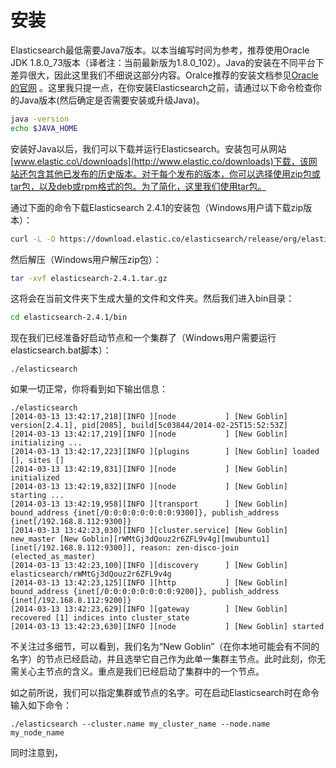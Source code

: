 # 安装

Elasticsearch最低需要Java7版本。以本当编写时间为参考，推荐使用Oracle JDK 1.8.0\_73版本（译者注：当前最新版为1.8.0\_102）。Java的安装在不同平台下差异很大，因此这里我们不细说这部分内容。Oralce推荐的安装文档参见[Oracle的官网](http://docs.oracle.com/javase/8/docs/technotes/guides/install/install_overview.html) 。这里我只提一点，在你安装Elasticsearch之前，请通过以下命令检查你的Java版本\(然后确定是否需要安装或升级Java\)。

```bash
java -version
echo $JAVA_HOME
```

安装好Java以后，我们可以下载并运行Elasticsearch。安装包可从网站[www.elastic.co\/downloads](http://www.elastic.co/downloads)下载，该网站还包含其他已发布的历史版本。对于每个发布的版本，你可以选择使用zip包或tar包，以及deb或rpm格式的包。为了简化，这里我们使用tar包。

通过下面的命令下载Elasticsearch 2.4.1的安装包（Windows用户请下载zip版本）：

```bash
curl -L -O https://download.elastic.co/elasticsearch/release/org/elasticsearch/distribution/tar/elasticsearch/2.4.1/elasticsearch-2.4.1.tar.gz
```

然后解压（Windows用户解压zip包）：

```bash
tar -xvf elasticsearch-2.4.1.tar.gz
```

这将会在当前文件夹下生成大量的文件和文件夹。然后我们进入bin目录：

```bash
cd elasticsearch-2.4.1/bin
```

现在我们已经准备好启动节点和一个集群了（Windows用户需要运行elasticsearch.bat脚本）：

```
./elasticsearch
```

如果一切正常，你将看到如下输出信息：

```
./elasticsearch
[2014-03-13 13:42:17,218][INFO ][node           ] [New Goblin] version[2.4.1], pid[2085], build[5c03844/2014-02-25T15:52:53Z]
[2014-03-13 13:42:17,219][INFO ][node           ] [New Goblin] initializing ...
[2014-03-13 13:42:17,223][INFO ][plugins        ] [New Goblin] loaded [], sites []
[2014-03-13 13:42:19,831][INFO ][node           ] [New Goblin] initialized
[2014-03-13 13:42:19,832][INFO ][node           ] [New Goblin] starting ...
[2014-03-13 13:42:19,958][INFO ][transport      ] [New Goblin] bound_address {inet[/0:0:0:0:0:0:0:0:9300]}, publish_address {inet[/192.168.8.112:9300]}
[2014-03-13 13:42:23,030][INFO ][cluster.service] [New Goblin] new_master [New Goblin][rWMtGj3dQouz2r6ZFL9v4g][mwubuntu1][inet[/192.168.8.112:9300]], reason: zen-disco-join (elected_as_master)
[2014-03-13 13:42:23,100][INFO ][discovery      ] [New Goblin] elasticsearch/rWMtGj3dQouz2r6ZFL9v4g
[2014-03-13 13:42:23,125][INFO ][http           ] [New Goblin] bound_address {inet[/0:0:0:0:0:0:0:0:9200]}, publish_address {inet[/192.168.8.112:9200]}
[2014-03-13 13:42:23,629][INFO ][gateway        ] [New Goblin] recovered [1] indices into cluster_state
[2014-03-13 13:42:23,630][INFO ][node           ] [New Goblin] started
```

不关注过多细节，可以看到，我们名为“New Goblin”（在你本地可能会有不同的名字）的节点已经启动，并且选举它自己作为此单一集群主节点。此时此刻，你无需关心主节点的含义。重点是我们已经启动了集群中的一个节点。

如之前所说，我们可以指定集群或节点的名字。可在启动Elasticsearch时在命令输入如下命令：

```
./elasticsearch --cluster.name my_cluster_name --node.name my_node_name
```

同时注意到，


